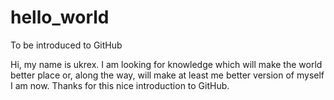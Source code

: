 # hello_world
To be introduced to GitHub

Hi, my name is ukrex. 
I am looking for knowledge which will make the world better place or, along the way, will make at least me better version of myself I am now.
Thanks for this nice introduction to GitHub.
